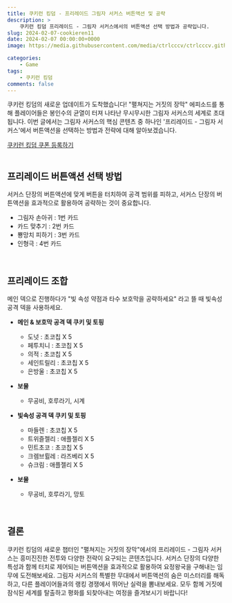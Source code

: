 ```yaml
---
title: 쿠키런 킹덤 - 프리레이드 그림자 서커스 버튼액션 및 공략
description: >  
    쿠키런 킹덤 프리레이드 - 그림자 서커스에서의 버튼액션 선택 방법과 공략입니다.
slug: 2024-02-07-cookieren11
date: 2024-02-07 00:00:00+0000
image: https://media.githubusercontent.com/media/ctrlcccv/ctrlcccv.github.io/master/assets/img/post/2024-02-07-cookieren11.webp

categories:
    - Game
tags:
    - 쿠키런 킹덤
comments: false
---
```

쿠키런 킹덤의 새로운 업데이트가 도착했습니다! "펼쳐지는 거짓의 장막" 에피소드를 통해 플레이어들은 봉인수의 균열이 터져 나타난 무시무시한 그림자 서커스의 세계로 초대됩니다. 이번 글에서는 그림자 서커스의 핵심 콘텐츠 중 하나인 '프리레이드 - 그림자 서커스'에서 버튼액션을 선택하는 방법과 전략에 대해 알아보겠습니다.  

<div class="btn_wrap">
    <a href="https://www.sk2gacha.com/ckk/coupon/">쿠키런 킹덤 쿠폰 등록하기</a>
</div>

<br>

## 프리레이드 버튼액션 선택 방법
서커스 단장의 버튼액션에 맞게 버튼을 터치하여 공격 범위를 피하고, 서커스 단장의 버튼액션을 효과적으로 활용하여 공략하는 것이 중요합니다.

* 그림자 손아귀 : 1번 카드  
* 카드 맞추기 : 2번 카드  
* 뿅망치 피하기 : 3번 카드  
* 인형극 : 4번 카드  
<br>

## 프리레이드 조합
메인 덱으로 진행하다가 "빛 속성 약점과 타수 보호막을 공략하세요" 라고 뜰 때 빛속성 공격 덱을 사용하세요.

* **메인 & 보호막 공격 덱 쿠키 및 토핑**  
  * 도넛 : 초코칩 X 5  
  * 페투치니 : 초코칩 X 5  
  * 의적 : 초코칩 X 5  
  * 세인트릴리 : 초코칩 X 5  
  * 은방울 : 초코칩 X 5  

* **보물**  
  * 무공비, 호루라기, 시계     

<script async src="https://pagead2.googlesyndication.com/pagead/js/adsbygoogle.js?client=ca-pub-8535540836842352" crossorigin="anonymous"></script>
<ins class="adsbygoogle"
     style="display:block; text-align:center;"
     data-ad-layout="in-article"
     data-ad-format="fluid"
     data-ad-client="ca-pub-8535540836842352"
     data-ad-slot="2974559225"></ins>
<script>
     (adsbygoogle = window.adsbygoogle || []).push({});
</script>

* **빛속성 공격 덱 쿠키 및 토핑**  
  * 마들렌 : 초코칩 X 5  
  * 트위즐젤리 : 애플젤리 X 5  
  * 민트초코 : 초코칩 X 5  
  * 크렘브륄레 : 라즈베리 X 5  
  * 슈크림 : 애플젤리 X 5  

* **보물**  
  * 무공비, 호루라기, 망토     
<br>

## 결론
쿠키런 킹덤의 새로운 챕터인 "펼쳐지는 거짓의 장막"에서의 프리레이드 - 그림자 서커스는 흥미진진한 전투와 다양한 전략이 요구되는 콘텐츠입니다. 서커스 단장의 다양한 특성과 함께 터치로 제어되는 버튼액션을 효과적으로 활용하여 요정왕국을 구해내는 임무에 도전해보세요. 그림자 서커스의 특별한 무대에서 버튼액션의 숨은 미스터리를 해독하고, 다른 플레이어들과의 랭킹 경쟁에서 뛰어난 실력을 뽐내보세요. 모두 함께 거짓에 잠식된 세계를 탈출하고 평화를 되찾아내는 여정을 즐겨보시기 바랍니다!  

